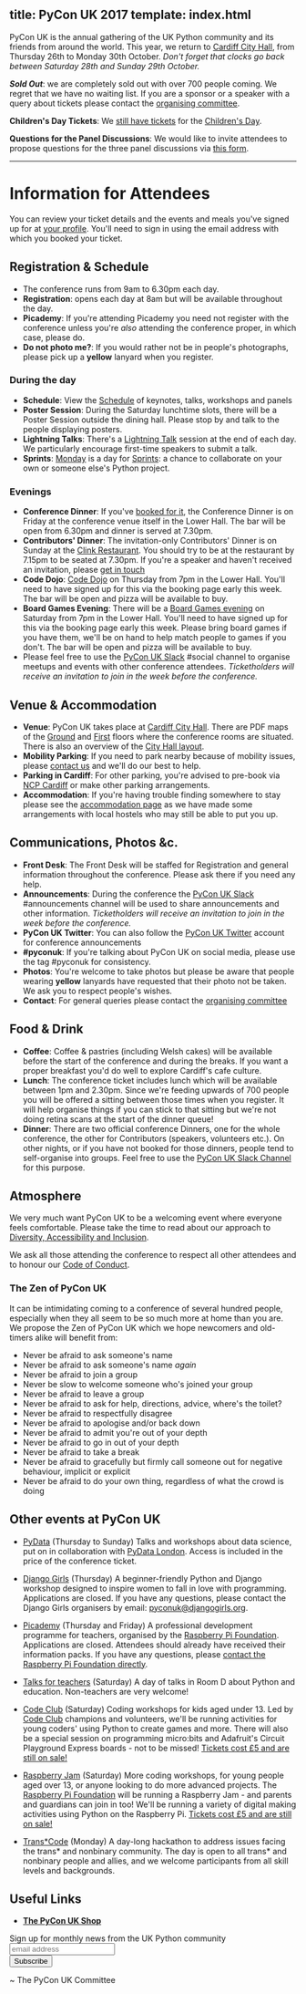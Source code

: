 title: PyCon UK 2017
template: index.html
---

PyCon UK is the annual gathering of the UK Python community and its friends from around the world.
This year, we return to [Cardiff City Hall](http://www.cardiffcityhall.com/),
from Thursday 26th to Monday 30th October. *Don't forget that clocks go back
between Saturday 28th and Sunday 29th October.*

**_Sold Out_**: we are completely sold out with over 700 people coming. We regret
that we have no waiting list. If you are a sponsor or a speaker with a query about
tickets please contact the [organising committee](/contact/).

**Children's Day Tickets**: We [still have tickets](https://hq.pyconuk.org/children/orders/new/) for the
[Children's Day](/education/).

**Questions for the Panel Discussions**: We would like to invite attendees to propose questions for the
three panel discussions via [this form](https://goo.gl/forms/C3UQqjTBH5ZBLFT53).

* * *

# Information for Attendees

You can review your ticket details and the events and meals you've signed up for at
[your profile](https://hq.pyconuk.org/). You'll need to sign in using the email
address with which you booked your ticket.

## Registration & Schedule

* The conference runs from 9am to 6.30pm each day.
* **Registration**: opens each day at 8am but will be available throughout the day.
* **Picademy**: If you're attending Picademy you need not register with the conference
  unless you're _also_ attending the conference proper, in which case, please do.
* **Do not photo me?**: If you would rather not be in people's photographs, please
  pick up a **yellow** lanyard when you register.

### During the day

* **Schedule**: View the [Schedule](/schedule/) of keynotes, talks, workshops and panels
* **Poster Session**: During the Saturday lunchtime slots, there will be a Poster Session outside
  the dining hall. Please stop by and talk to the people displaying posters.
* **Lightning Talks**: There's a [Lightning Talk](/sessions/talks/lightning-talks/) session at the end of each day.
  We particularly encourage first-time speakers to submit a talk.
* **Sprints**: [Monday](/schedule/#monday) is a day for [Sprints](/sessions/workshops/sprint/): a chance to collaborate on
  your own or someone else's Python project.

### Evenings

* **Conference Dinner**: If you've [booked for it](https://hq.pyconuk.org/dinners/conference-dinner/),
  the Conference Dinner is on Friday at the conference venue itself in the
  Lower Hall. The bar will be open from 6.30pm and dinner is served at 7.30pm.
* **Contributors' Dinner**: The invitation-only Contributors' Dinner is on Sunday at the
  [Clink Restaurant](http://theclinkcharity.org/the-clink-restaurants/cardiff-wales/).
  You should try to be at the restaurant by 7.15pm to be seated at 7.30pm.
  If you're a speaker and haven't received an invitation, please [get in touch](/contact/)
* **Code Dojo**: [Code Dojo](/dojo/) on Thursday from 7pm in the Lower Hall.
  You'll need to have signed up for this via the booking page early this week.
  The bar will be open and pizza will be available to buy.
* **Board Games Evening**: There will be a [Board Games evening](/board-games/) on Saturday from 7pm
  in the Lower Hall.
  You'll need to have signed up for this via the booking page early this week.
  Please bring board games if you have them, we'll be on hand to help match
  people to games if you don't. The bar will be open and pizza will be
  available to buy.
* Please feel free to use the [PyCon UK Slack](https://pyconuk-2017.slack.com)
  #social channel to organise meetups and events with other conference attendees.
  _Ticketholders will receive an invitation to join in the week before the conference._

## Venue & Accommodation

* **Venue**: PyCon UK takes place at [Cardiff City Hall](http://www.cardiffcityhall.com/find-us).
  There are PDF maps of the [Ground](http://www.cardiffcityhall.com/groundfloorplan.pdf)
  and [First](http://www.cardiffcityhall.com/firstfloorplan.pdf) floors where the
  conference rooms are situated. There is also an overview of the [City Hall
  layout](http://www.cardiffcityhall.com/rooms).
* **Mobility Parking**: If you need to park nearby because of mobility issues,
  please [contact us](/contact/) and we'll do our best to help.
* **Parking in Cardiff**: For other parking, you're advised to pre-book via
  [NCP Cardiff](https://www.ncp.co.uk/parking-solutions/cities/cardiff)
  or make other parking arrangements.
* **Accommodation**: If you're having trouble finding somewhere to stay please see the
  [accommodation page](/accommodation/) as we have made some arrangements
  with local hostels who may still be able to put you up.

## Communications, Photos &c.

* **Front Desk**: The Front Desk will be staffed for Registration and general information
  throughout the conference. Please ask there if you need any help.
* **Announcements**: During the conference the [PyCon UK Slack](https://pyconuk-2017.slack.com)
  #announcements channel will be used to share announcements and other information.
  _Ticketholders will receive an invitation to join in the week before the conference._
* **PyCon UK Twitter**: You can also follow the [PyCon UK Twitter](https://twitter.com/pyconuk)
  account for conference announcements
* **#pyconuk**: If you're talking about PyCon UK on social media, please use the tag
  #pyconuk for consistency.
* **Photos**: You're welcome to take photos but please be aware that people wearing
  **yellow** lanyards have requested that their photo not be taken. We ask you
  to respect people's wishes.
* **Contact**: For general queries please contact the [organising committee](/contact/)

## Food & Drink

* **Coffee**: Coffee & pastries (including Welsh cakes) will be available before
  the start of the conference and during the breaks. If you want a proper
  breakfast you'd do well to explore Cardiff's cafe culture.
* **Lunch**: The conference ticket includes lunch which will be available between 1pm and 2.30pm.
  Since we're feeding upwards of 700 people you will be offered a sitting between those times
  when you register. It will help organise things if you can stick to that sitting
  but we're not doing retina scans at the start of the dinner queue!
* **Dinner**: There are two official conference Dinners, one for the whole conference,
  the other for Contributors (speakers, volunteers etc.). On other nights, or if
  you have not booked for those dinners, people tend to self-organise into
  groups. Feel free to use the [PyCon UK Slack Channel](https://pyconuk-2017.slack.com)
  for this purpose.

## Atmosphere

We very much want PyCon UK to be a welcoming event where everyone feels
comfortable. Please take the time to read about our approach to
[Diversity, Accessibility and Inclusion](/diversity-accessibility-inclusion/).

We ask all those attending the conference to respect all other attendees
and to honour our [Code of Conduct](/code-of-conduct/).

### The Zen of PyCon UK
It can be intimidating coming to a conference of several hundred people, especially
when they all seem to be so much more at home than you are. We propose the
Zen of PyCon UK which we hope newcomers and old-timers alike will benefit from:

* Never be afraid to ask someone's name
* Never be afraid to ask someone's name *again*
* Never be afraid to join a group
* Never be slow to welcome someone who's joined your group
* Never be afraid to leave a group
* Never be afraid to ask for help, directions, advice, where's the toilet?
* Never be afraid to respectfully disagree
* Never be afraid to apologise and/or back down
* Never be afraid to admit you're out of your depth
* Never be afraid to go in out of your depth
* Never be afraid to take a break
* Never be afraid to gracefully but firmly call someone out for negative behaviour, implicit or explicit
* Never be afraid to do your own thing, regardless of what the crowd is doing

## Other events at PyCon UK

* [PyData](/pydata/) (Thursday to Sunday) Talks and workshops about data science, put on in collaboration with [PyData London](https://london.pydata.org/). Access is included in the price of the conference ticket.

* [Django Girls](https://djangogirls.org/pyconuk2017/) (Thursday) A beginner-friendly Python and Django workshop designed to inspire women to fall in love with programming. Applications are closed. If you have any questions, please contact the Django Girls organisers by email: [pyconuk@djangogirls.org](mailto:pyconuk@djangogirls.org).

* [Picademy](https://www.raspberrypi.org/training/picademy/) (Thursday and Friday) A professional development programme for teachers, organised by the [Raspberry Pi Foundation](https://www.raspberrypi.org/). Applications are closed. Attendees should already have received their information packs. If you have any questions, please [contact the Raspberry Pi Foundation directly](https://www.raspberrypi.org/contact/).

* [Talks for teachers](/schedule/#saturday) (Saturday) A day of talks in Room D about Python and education. Non-teachers are very welcome!

* [Code Club](/sessions/workshops/code-club/) (Saturday) Coding workshops for kids aged under 13. Led by [Code Club](https://www.codeclub.org.uk/) champions and volunteers, we'll be running activities for young coders' using Python to create games and more. There will also be a special session on programming micro:bits and Adafruit's Circuit Playground Express boards - not to be missed! [Tickets cost £5 and are still on sale!](https://hq.pyconuk.org/children/orders/new/)

* [Raspberry Jam](/sessions/workshops/raspberry-jam/) (Saturday) More coding workshops, for young people aged over 13, or anyone looking to do more advanced projects. The [Raspberry Pi Foundation](https://www.raspberrypi.org/) will be running a Raspberry Jam - and parents and guardians can join in too! We'll be running a variety of digital making activities using Python on the Raspberry Pi. [Tickets cost £5 and are still on sale!](https://hq.pyconuk.org/children/orders/new/)

* [Trans*Code](/transcode/) (Monday) A day-long hackathon to address issues facing the trans* and nonbinary community. The day is open to all trans* and nonbinary people and allies, and we welcome participants from all skill levels and backgrounds.


## Useful Links

* [**The PyCon UK Shop**](https://shop.spreadshirt.co.uk/pyconuk/)
<!-- Begin MailChimp Signup Form -->
<link href="//cdn-images.mailchimp.com/embedcode/horizontal-slim-10_7.css" rel="stylesheet" type="text/css">
<div id="mc_embed_signup">
  <form action="//pyconuk.us14.list-manage.com/subscribe/post?u=96b33657d204fcc7aba284d8a&amp;id=7feb720a8b" method="post" id="mc-embedded-subscribe-form" name="mc-embedded-subscribe-form" class="validate" target="_blank" novalidate>
    <div id="mc_embed_signup_scroll">
      <label for="mce-EMAIL">Sign up for monthly news from the UK Python community</label>
      <input type="email" value="" name="EMAIL" class="email" id="mce-EMAIL" placeholder="email address" required>
      <!-- real people should not fill this in and expect good things - do not remove this or risk form bot signups-->
      <div style="position: absolute; left: -5000px;" aria-hidden="true"><input type="text" name="b_96b33657d204fcc7aba284d8a_7feb720a8b" tabindex="-1" value=""></div>
      <div class="clear"><input type="submit" value="Subscribe" name="subscribe" id="mc-embedded-subscribe" class="button"></div>
    </div>
  </form>
</div>
<!--End mc_embed_signup-->

~ The PyCon UK Committee

